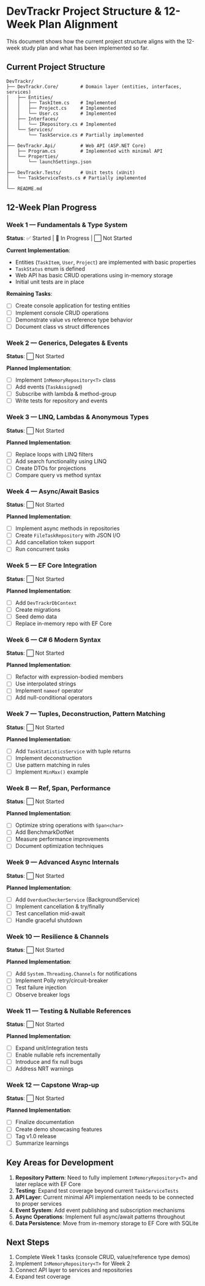 # DevTrackr Project Structure & 12-Week Plan Alignment

This document shows how the current project structure aligns with the 12-week study plan and what has been implemented so far.

## Current Project Structure

```
DevTrackr/
├── DevTrackr.Core/        # Domain layer (entities, interfaces, services)
│   ├── Entities/
│   │   ├── TaskItem.cs    # Implemented
│   │   ├── Project.cs     # Implemented
│   │   └── User.cs        # Implemented
│   ├── Interfaces/
│   │   └── IRepository.cs # Implemented
│   └── Services/
│       └── TaskService.cs # Partially implemented
│
├── DevTrackr.Api/         # Web API (ASP.NET Core)
│   ├── Program.cs         # Implemented with minimal API
│   └── Properties/
│       └── launchSettings.json
│
├── DevTrackr.Tests/       # Unit tests (xUnit)
│   └── TaskServiceTests.cs # Partially implemented
│
└── README.md
```

## 12-Week Plan Progress

### Week 1 — Fundamentals & Type System
**Status**: ✅ Started | 🚧 In Progress | ⬜ Not Started

**Current Implementation**:
- Entities (`TaskItem`, `User`, `Project`) are implemented with basic properties
- `TaskStatus` enum is defined
- Web API has basic CRUD operations using in-memory storage
- Initial unit tests are in place

**Remaining Tasks**:
- [ ] Create console application for testing entities
- [ ] Implement console CRUD operations
- [ ] Demonstrate value vs reference type behavior
- [ ] Document class vs struct differences

### Week 2 — Generics, Delegates & Events
**Status**: ⬜ Not Started

**Planned Implementation**:
- [ ] Implement `InMemoryRepository<T>` class
- [ ] Add events (`TaskAssigned`)
- [ ] Subscribe with lambda & method-group
- [ ] Write tests for repository and events

### Week 3 — LINQ, Lambdas & Anonymous Types
**Status**: ⬜ Not Started

**Planned Implementation**:
- [ ] Replace loops with LINQ filters
- [ ] Add search functionality using LINQ
- [ ] Create DTOs for projections
- [ ] Compare query vs method syntax

### Week 4 — Async/Await Basics
**Status**: ⬜ Not Started

**Planned Implementation**:
- [ ] Implement async methods in repositories
- [ ] Create `FileTaskRepository` with JSON I/O
- [ ] Add cancellation token support
- [ ] Run concurrent tasks

### Week 5 — EF Core Integration
**Status**: ⬜ Not Started

**Planned Implementation**:
- [ ] Add `DevTrackrDbContext`
- [ ] Create migrations
- [ ] Seed demo data
- [ ] Replace in-memory repo with EF Core

### Week 6 — C# 6 Modern Syntax
**Status**: ⬜ Not Started

**Planned Implementation**:
- [ ] Refactor with expression-bodied members
- [ ] Use interpolated strings
- [ ] Implement `nameof` operator
- [ ] Add null-conditional operators

### Week 7 — Tuples, Deconstruction, Pattern Matching
**Status**: ⬜ Not Started

**Planned Implementation**:
- [ ] Add `TaskStatisticsService` with tuple returns
- [ ] Implement deconstruction
- [ ] Use pattern matching in rules
- [ ] Implement `MinMax()` example

### Week 8 — Ref, Span<T>, Performance
**Status**: ⬜ Not Started

**Planned Implementation**:
- [ ] Optimize string operations with `Span<char>`
- [ ] Add BenchmarkDotNet
- [ ] Measure performance improvements
- [ ] Document optimization techniques

### Week 9 — Advanced Async Internals
**Status**: ⬜ Not Started

**Planned Implementation**:
- [ ] Add `OverdueCheckerService` (BackgroundService)
- [ ] Implement cancellation & try/finally
- [ ] Test cancellation mid-await
- [ ] Handle graceful shutdown

### Week 10 — Resilience & Channels
**Status**: ⬜ Not Started

**Planned Implementation**:
- [ ] Add `System.Threading.Channels` for notifications
- [ ] Implement Polly retry/circuit-breaker
- [ ] Test failure injection
- [ ] Observe breaker logs

### Week 11 — Testing & Nullable References
**Status**: ⬜ Not Started

**Planned Implementation**:
- [ ] Expand unit/integration tests
- [ ] Enable nullable refs incrementally
- [ ] Introduce and fix null bugs
- [ ] Address NRT warnings

### Week 12 — Capstone Wrap-up
**Status**: ⬜ Not Started

**Planned Implementation**:
- [ ] Finalize documentation
- [ ] Create demo showcasing features
- [ ] Tag v1.0 release
- [ ] Summarize learnings

## Key Areas for Development

1. **Repository Pattern**: Need to fully implement `InMemoryRepository<T>` and later replace with EF Core
2. **Testing**: Expand test coverage beyond current `TaskServiceTests`
3. **API Layer**: Current minimal API implementation needs to be connected to proper services
4. **Event System**: Add event publishing and subscription mechanisms
5. **Async Operations**: Implement full async/await patterns throughout
6. **Data Persistence**: Move from in-memory storage to EF Core with SQLite

## Next Steps

1. Complete Week 1 tasks (console CRUD, value/reference type demos)
2. Implement `InMemoryRepository<T>` for Week 2
3. Connect API layer to services and repositories
4. Expand test coverage